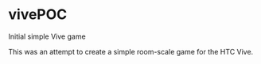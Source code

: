 # vivePOC
Initial simple Vive game

This was an attempt to create a simple room-scale game for the HTC Vive.
